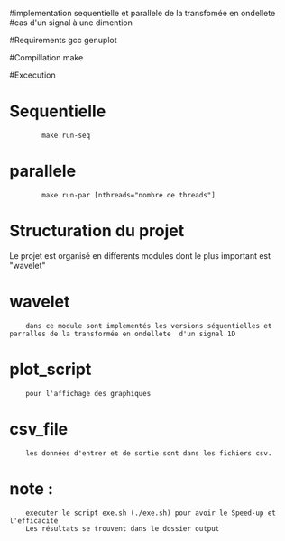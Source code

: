 #implementation sequentielle et parallele de la transfomée en ondellete
#cas d'un signal à une dimention

#Requirements
    gcc
    genuplot

#Compillation
    make

#Excecution 
#  	Sequentielle
    		make run-seq
#	parallele
    		make run-par [nthreads="nombre de threads"]

# Structuration du projet
Le projet est organisé en differents modules dont le plus
important est "wavelet"
#   wavelet
        dans ce module sont implementés les versions séquentielles et parralles de la transformée en ondellete  d'un signal 1D
#   plot_script
        pour l'affichage des graphiques

# csv_file
        les données d'entrer et de sortie sont dans les fichiers csv.
        
# note : 
        executer le script exe.sh (./exe.sh) pour avoir le Speed-up et  l'efficacité
        Les résultats se trouvent dans le dossier output 
        